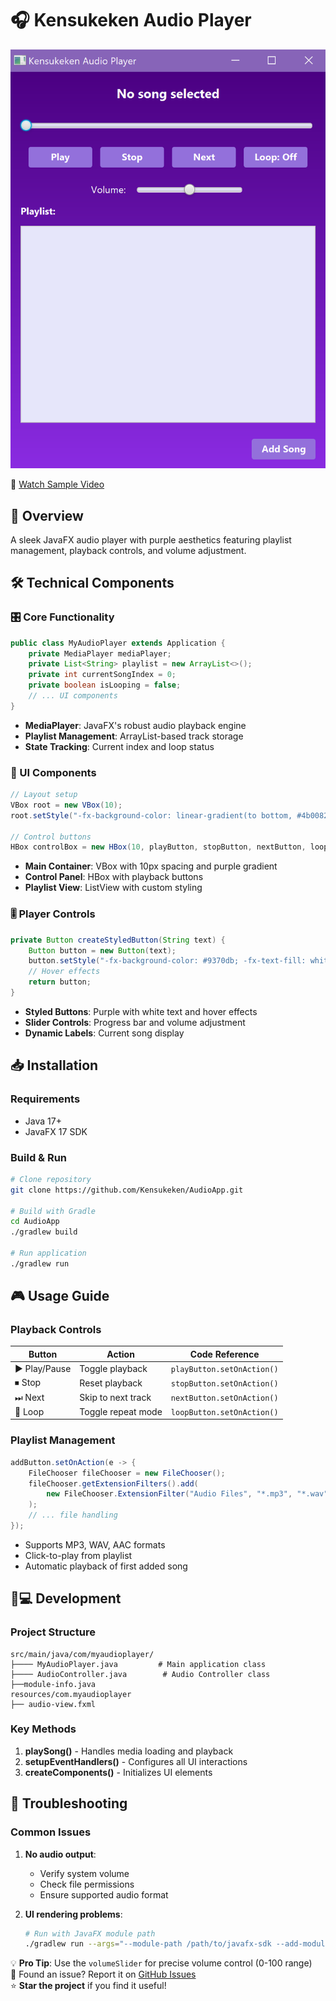 # 🎧 Kensukeken Audio Player

![img.png](src/main/resources/img.png)

🎥 [Watch Sample Video](sample.mp4)
## 🚀 Overview
A sleek JavaFX audio player with purple aesthetics featuring playlist management, playback controls, and volume adjustment.

## 🛠️ Technical Components

### 🎛️ Core Functionality
```java
public class MyAudioPlayer extends Application {
    private MediaPlayer mediaPlayer;
    private List<String> playlist = new ArrayList<>();
    private int currentSongIndex = 0;
    private boolean isLooping = false;
    // ... UI components
}
```
- **MediaPlayer**: JavaFX's robust audio playback engine
- **Playlist Management**: ArrayList-based track storage
- **State Tracking**: Current index and loop status

### 🎨 UI Components
```java
// Layout setup
VBox root = new VBox(10);
root.setStyle("-fx-background-color: linear-gradient(to bottom, #4b0082, #8a2be2);");

// Control buttons
HBox controlBox = new HBox(10, playButton, stopButton, nextButton, loopButton);
```
- **Main Container**: VBox with 10px spacing and purple gradient
- **Control Panel**: HBox with playback buttons
- **Playlist View**: ListView with custom styling

### 🎚️ Player Controls
```java
private Button createStyledButton(String text) {
    Button button = new Button(text);
    button.setStyle("-fx-background-color: #9370db; -fx-text-fill: white;");
    // Hover effects
    return button;
}
```
- **Styled Buttons**: Purple with white text and hover effects
- **Slider Controls**: Progress bar and volume adjustment
- **Dynamic Labels**: Current song display

## 📥 Installation

### Requirements
- Java 17+
- JavaFX 17 SDK

### Build & Run
```bash
# Clone repository
git clone https://github.com/Kensukeken/AudioApp.git

# Build with Gradle
cd AudioApp
./gradlew build

# Run application
./gradlew run
```

## 🎮 Usage Guide

### Playback Controls
| Button | Action | Code Reference |
|--------|--------|----------------|
| ▶️ Play/Pause | Toggle playback | `playButton.setOnAction()` |
| ⏹ Stop | Reset playback | `stopButton.setOnAction()` |
| ⏭ Next | Skip to next track | `nextButton.setOnAction()` |
| 🔄 Loop | Toggle repeat mode | `loopButton.setOnAction()` |

### Playlist Management
```java
addButton.setOnAction(e -> {
    FileChooser fileChooser = new FileChooser();
    fileChooser.getExtensionFilters().add(
        new FileChooser.ExtensionFilter("Audio Files", "*.mp3", "*.wav", "*.aac")
    );
    // ... file handling
});
```
- Supports MP3, WAV, AAC formats
- Click-to-play from playlist
- Automatic playback of first added song

## 🧑💻 Development

### Project Structure
```
src/main/java/com/myaudioplayer/
├──── MyAudioPlayer.java         # Main application class
├──── AudioController.java        # Audio Controller class
├──module-info.java
resources/com.myaudioplayer
├── audio-view.fxml
```

### Key Methods
1. **playSong()** - Handles media loading and playback
2. **setupEventHandlers()** - Configures all UI interactions
3. **createComponents()** - Initializes UI elements

## 🐛 Troubleshooting

### Common Issues
1. **No audio output**:
    - Verify system volume
    - Check file permissions
    - Ensure supported audio format

2. **UI rendering problems**:
   ```bash
   # Run with JavaFX module path
   ./gradlew run --args="--module-path /path/to/javafx-sdk --add-modules javafx.controls,javafx.media
   ```

💡 **Pro Tip**: Use the `volumeSlider` for precise volume control (0-100 range)  
🐞 Found an issue? Report it on [GitHub Issues](https://github.com/yourusername/kensukeken-audio-player/issues)  
⭐ **Star the project** if you find it useful!
